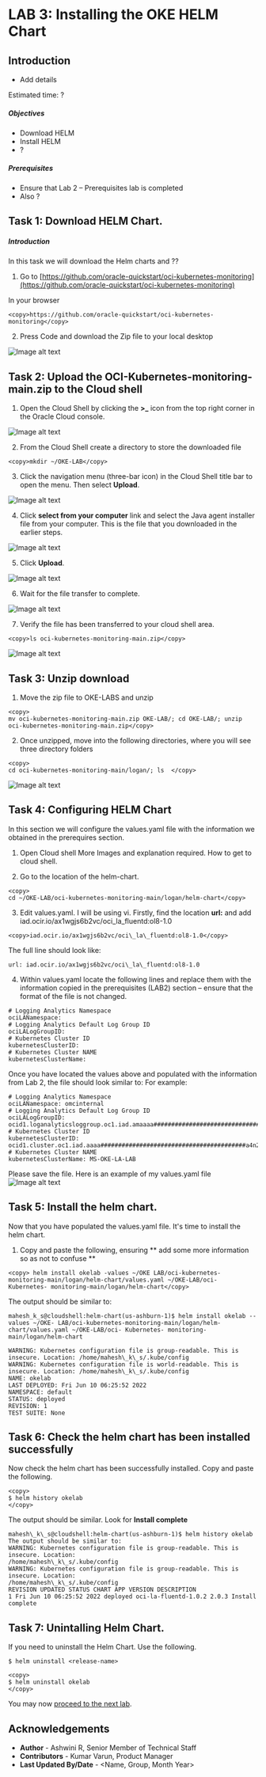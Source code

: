 
# LAB 3: Installing the OKE HELM Chart

## Introduction

*   Add details

Estimated time: ?  

##### Objectives

*   Download HELM
*   Install HELM
*   ?




##### Prerequisites

*   Ensure that Lab 2 – Prerequisites lab is completed
*   Also ?



## Task 1: Download HELM Chart.



##### Introduction

In this task we will download the Helm charts and ??  

1.  Go to [https://github.com/oracle-quickstart/oci-kubernetes-monitoring](https://github.com/oracle-quickstart/oci-kubernetes-monitoring)

In your browser
```
<copy>https://github.com/oracle-quickstart/oci-kubernetes-monitoring</copy>
 ```

2.  Press Code and download the Zip file to your local desktop

![Image alt text](images/11.jpg "Image title")


## Task 2: Upload the OCI-Kubernetes-monitoring-main.zip to the Cloud shell

1.  Open the Cloud Shell by clicking the **\>\_** icon from the top right corner in the Oracle Cloud console.

![Image alt text](images/12.jpg "Image title")

2.  From the Cloud Shell create a directory to store the downloaded file
```
<copy>mkdir ~/OKE-LAB</copy>  
```
3.  Click the navigation menu (three-bar icon) in the Cloud Shell title bar to open the menu. Then select **Upload**.

![Image alt text](images/14.jpg "Image title")

4.  Click **select from your computer** link and select the Java agent installer file from your computer. This is the file that you downloaded in the earlier steps.


![Image alt text](images/15.jpg "Image title")  


5.  Click **Upload**.

![Image alt text](images/16.jpg "Image title")


6.  Wait for the file transfer to complete.

![Image alt text](images/17.jpg "Image title")


7.  Verify the file has been transferred to your cloud shell area.

```
<copy>ls oci-kubernetes-monitoring-main.zip</copy>  
```

![Image alt text](images/19.jpg "Image title")


## Task 3: Unzip download



1.  Move the zip file to OKE-LABS and unzip

```
<copy>
mv oci-kubernetes-monitoring-main.zip OKE-LAB/; cd OKE-LAB/; unzip oci-kubernetes-monitoring-main.zip</copy>
```

2.  Once unzipped, move into the following directories, where you will see three directory folders
```
<copy>
cd oci-kubernetes-monitoring-main/logan/; ls  </copy>
```
![Image alt text](images/30.jpg "Image title")







## Task 4: Configuring HELM Chart

In this section we will configure the values.yaml file with the information we obtained in the prerequires section.  

1.  Open Cloud shell
More Images and explanation required. How to get to cloud shell.

2.  Go to the location of the helm-chart.
```
<copy>
cd ~/OKE-LAB/oci-kubernetes-monitoring-main/logan/helm-chart</copy>
```

3.  Edit values.yaml.  I will be using vi.  Firstly, find the location **url:**
and add iad.ocir.io/ax1wgjs6b2vc/oci\_la\_fluentd:ol8-1.0
```
<copy>iad.ocir.io/ax1wgjs6b2vc/oci\_la\_fluentd:ol8-1.0</copy>
```
The full line should look like:
```
url: iad.ocir.io/ax1wgjs6b2vc/oci\_la\_fluentd:ol8-1.0
```

4. Within values.yaml locate the following lines and replace them with the information copied in the prerequisites (LAB2) section – ensure that the format of the file is not changed.

```
# Logging Analytics Namespace  
ociLANamespace:
# Logging Analytics Default Log Group ID  
ociLALogGroupID:
# Kubernetes Cluster ID  
kubernetesClusterID:
# Kubernetes Cluster NAME  
kubernetesClusterName:  
```
Once you have located the values above and populated with the information from Lab 2, the file should look similar to:
    For example:  
```
# Logging Analytics Namespace  
ociLANamespace: omcinternal
# Logging Analytics Default Log Group ID  
ociLALogGroupID: ocid1.loganalyticsloggroup.oc1.iad.amaaaa##############################2rgmyei4yr7wybq
# Kubernetes Cluster ID  
kubernetesClusterID: ocid1.cluster.oc1.iad.aaaa#########################################a4n2fzjgqa
# Kubernetes Cluster NAME  
kubernetesClusterName: MS-OKE-LA-LAB  
```

Please save the file.  Here is an example of my values.yaml file  
![Image alt text](images/33.jpg "Image title")

## Task 5: Install the helm chart.

Now that you have populated the values.yaml file. It's time to install the helm chart.  

1.  Copy and paste the following, ensuring ** add some more information so as not to confuse **
```
<copy> helm install okelab -values ~/OKE LAB/oci-kubernetes-monitoring-main/logan/helm-chart/values.yaml ~/OKE-LAB/oci- Kubernetes- monitoring-main/logan/helm-chart</copy>
```

The output should be similar to:  
```
mahesh_k_s@cloudshell:helm-chart(us-ashburn-1)$ helm install okelab --values ~/OKE- LAB/oci-kubernetes-monitoring-main/logan/helm-chart/values.yaml ~/OKE-LAB/oci- Kubernetes- monitoring-main/logan/helm-chart

WARNING: Kubernetes configuration file is group-readable. This is insecure. Location: /home/mahesh\_k\_s/.kube/config  
WARNING: Kubernetes configuration file is world-readable. This is insecure. Location: /home/mahesh\_k\_s/.kube/config  
NAME: okelab  
LAST DEPLOYED: Fri Jun 10 06:25:52 2022  
NAMESPACE: default  
STATUS: deployed  
REVISION: 1  
TEST SUITE: None  
```

## Task 6: Check the helm chart has been installed successfully


Now check the helm chart has been successfully installed. Copy and paste the following.  
```
<copy>
$ helm history okelab
</copy>
```

The output should be similar. Look for **Install complete**
```
mahesh\_k\_s@cloudshell:helm-chart(us-ashburn-1)$ helm history okelab  
The output should be similar to:  
WARNING: Kubernetes configuration file is group-readable. This is insecure. Location:  
/home/mahesh\_k\_s/.kube/config  
WARNING: Kubernetes configuration file is group-readable. This is insecure. Location:  
/home/mahesh\_k\_s/.kube/config  
REVISION UPDATED STATUS CHART APP VERSION DESCRIPTION  
1 Fri Jun 10 06:25:52 2022 deployed oci-la-fluentd-1.0.2 2.0.3 Install complete
```

## Task 7: Unintalling Helm Chart.
If you need to uninstall the Helm Chart. Use the following.
```
$ helm uninstall <release-name>
```

```
<copy>
$ helm uninstall okelab
</copy>
```
You may now [proceed to the next lab](#next).


## Acknowledgements
* **Author** - Ashwini R, Senior Member of Technical Staff
* **Contributors** -  Kumar Varun, Product Manager
* **Last Updated By/Date** - <Name, Group, Month Year>
